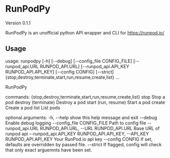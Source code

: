 # RunPodPy
Version 0.1.1

RunPodPy is an unofficial python API wrapper and CLI for https://runpod.io/

## Usage
usage: runpodpy [-h] [--debug] [--config_file CONFIG_FILE] [--runpod_api.URL RUNPOD_API.URL] [--runpod_api.API_KEY RUNPOD_API.API_KEY] [--config CONFIG] [--strict] {stop,destroy,terminate,start,run,resume,create,list} ...

RunPodPy

commands:
  {stop,destroy,terminate,start,run,resume,create,list}
    stop                Stop a pod
    destroy (terminate)
                        Destroy a pod
    start (run, resume)
                        Start a pod
    create              Create a pod
    list                List pods

optional arguments:
  -h, --help            show this help message and exit
  --debug               Enable debug logging
  --config_file CONFIG_FILE
                        Path to config file
  --runpod_api.URL RUNPOD_API.URL, --URL RUNPOD_API.URL
                        Base URL of runpod api
  --runpod_api.API_KEY RUNPOD_API.API_KEY, --API_KEY RUNPOD_API.API_KEY
                        Your RunPod.io api key
  --config CONFIG       If set, defaults are overridden by passed file.
  --strict              If flagged, config will check that only exact arguemnts have been set.